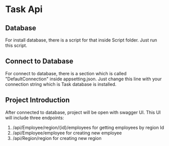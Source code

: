 # Task Api

## Database
For install database, there is a script for that inside Script folder. Just run this script.

## Connect to Database
For connect to database, there is a section which is called "DefaultConnection" inside appsetting.json. Just change this line with your connection string which is Task database is installed.

## Project Introduction
After connected to database, project will be open with swagger UI. This UI will include three endpoints:
 1) /api/Employee/region/{id}/employees for getting employees by region Id
 2) /api/Employee/employee for creating new employee
 3) /api/Region/region for creating new region
